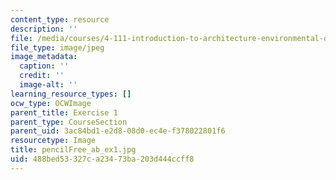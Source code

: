 ```yaml
---
content_type: resource
description: ''
file: /media/courses/4-111-introduction-to-architecture-environmental-design-spring-2014/488bed53327ca23473ba203d444ccff8_pencilFree_ab_ex1.jpg
file_type: image/jpeg
image_metadata:
  caption: ''
  credit: ''
  image-alt: ''
learning_resource_types: []
ocw_type: OCWImage
parent_title: Exercise 1
parent_type: CourseSection
parent_uid: 3ac84bd1-e2d8-08d0-ec4e-f378022801f6
resourcetype: Image
title: pencilFree_ab_ex1.jpg
uid: 488bed53-327c-a234-73ba-203d444ccff8
---
```

